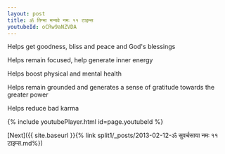 ```yaml
---
layout: post
title: ॐ तिग्मा मन्यवे नमः ११ टाइम्स
youtubeId: oCRw9aNZVDA
---
```

 
 
Helps get goodness, bliss and peace and God's blessings
 
Helps remain focused, help generate inner energy 
 
Helps boost physical and mental health 
 
Helps remain grounded and generates a sense of gratitude towards the greater power 
 
Helps reduce bad karma
 
 
 
 


{% include youtubePlayer.html id=page.youtubeId %}
 
[Next]({{ site.baseurl }}{% link  split1/_posts/2013-02-12-ॐ सुवर्चसाया नमः ११ टाइम्स.md%})
 
